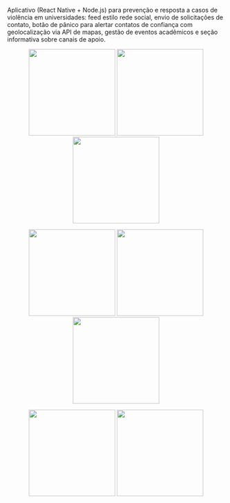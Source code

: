 Aplicativo (React Native + Node.js) para prevenção e resposta a casos de violência em universidades: feed estilo rede social, envio de solicitações de contato, botão de pânico para alertar contatos de confiança com geolocalização via API de mapas, gestão de eventos acadêmicos e seção informativa sobre canais de apoio.

<p align="center">
  <img src="https://github.com/user-attachments/assets/566b662e-2203-4b3b-95ae-1edf921e9f47" width="200" />
  <img src="https://github.com/user-attachments/assets/825253a9-da9c-4ef9-9736-142e82df0eb2" width="200" />
  <img src="https://github.com/user-attachments/assets/a7e10166-254c-4758-82f0-2905ad7884da" width="200" />
</p>
<p align="center">
  <img src="https://github.com/user-attachments/assets/9380a1e2-6d34-43d6-bed6-72077a1d18c9" width="200" />
  <img src="https://github.com/user-attachments/assets/ff926ab1-f74c-4623-8cde-586da4c46662" width="200" />
  <img src="https://github.com/user-attachments/assets/42aa4041-68ab-44fc-9975-e8af3e4abcf6" width="200" />
</p>
<p align="center">
  <img src="https://github.com/user-attachments/assets/80dfa2fd-ecac-4062-9a88-ce81d992f9dd" width="200" />
  <img src="https://github.com/user-attachments/assets/6d184274-df15-4f44-9ea4-734373d17ff3" width="200" />
</p>
